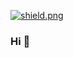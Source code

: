 <a href="https://discord.gg/casadev" target="_blank"> <img src="https://discord.com/api/guilds/961748786965786636/widget.png?style=shield" alt="shield.png"></a>
### Hi 👋

<!--
**ccat3881/ccat3881** is a ✨ _special_ ✨ repository because its `README.md` (this file) appears on your GitHub profile.

Here are some ideas to get you started:

- 🔭 I’m currently working on ...
- 🌱 I’m currently learning ...
- 👯 I’m looking to collaborate on ...
- 🤔 I’m looking for help with ...
- 💬 Ask me about ...
- 📫 How to reach me: ...
- 😄 Pronouns: ...
- ⚡ Fun fact: ...
-->
